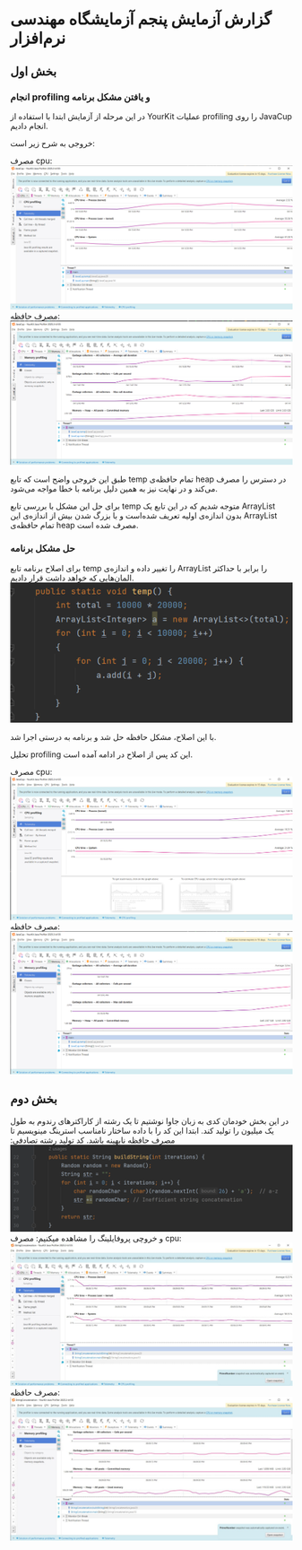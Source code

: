 # گزارش آزمایش پنجم آزمایشگاه مهندسی نرم‌افزار

## بخش اول
###  انجام profiling و یافتن مشکل برنامه
در این مرحله از آزمایش ابتدا با استفاده از YourKit عملیات profiling را روی JavaCup انجام دادیم.

خروجی به شرح زیر است:

مصرف cpu:
![](static/before-cpu.png)
مصرف حافظه:
![](static/before-memory.png)

طبق این خروجی واضح است که تابع temp تمام حافظه‌ی heap در دسترس را مصرف می‌کند و در نهایت نیز به همین دلیل برنامه با خطا مواجه می‌شود.

برای حل این مشکل با بررسی تابع temp متوجه شدیم که در این تابع یک ArrayList بدون اندازه‌ی اولیه تعریف شده‌است و با بزرگ شدن بیش از اندازه‌ی این ArrayList تمام حافظه‌ی heap مصرف شده است.

### حل مشکل برنامه

برای اصلاح برنامه تابع temp را تغییر داده و اندازه‌ی ArrayList را برابر با حداکثر المان‌هایی که خواهد داشت قرار دادیم.
![](static/javacup-corrected.png)

با این اصلاح، مشکل حافظه حل شد و برنامه به درستی اجرا شد.

تحلیل profiling این کد پس از اصلاح در ادامه آمده است.

مصرف cpu:
![](static/corrected-cpu.png)
مصرف حافظه:
![](static/corrected-memory.png)

## بخش دوم
در این بخش خودمان کدی به زبان جاوا نوشتیم تا یک رشته از کاراکترهای رندوم به طول یک میلیون را تولید کند. ابتدا این کد را با داده ساختار نامناسب استرینگ مینویسیم تا مصرف حافظه نابهینه باشد.
کد تولید رشته تصادفی:
![](static/string_before_code.PNG)
و خروچی پروفایلینگ را مشاهده میکنیم:
مصرف cpu:
![](static/string_before_cpu.jpg)
مصرف حافظه:
![](static/string_before_memory.jpg)
